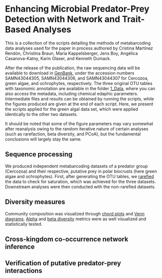 Enhancing Microbial Predator-Prey Detection with Network and Trait-Based Analyses
================

This is a collection of the scripts detailing the methods of metabarcoding data analyses used for the paper in process authored by Cristina Martínez Rendón, Christina Braun, Maria Kappelsberger, Jens Boy, Angélica Casanova-Katny, Karin Glaser, and Kenneth Dumack.

After the release of the publication, the raw sequencing data will be available to download in [GenBank](https://www.ncbi.nlm.nih.gov/sra/PRJNA1144814), under the accession numbers SAMN43044305, SAMN43044306, and SAMN43044307 for Cercozoa, green algae, and ochrophytes, respectively. The three original OTU tables with taxonomic annotation are available in the folder [1_Data](1_Data), where you can also access the metadata, including chemical edaphic parameters. Intermediate files and results can be obtained by running the scripts, while the figures produced are given at the end of each script. Here, we present the scripts applied for the green algal data set, which were applied identically to the other two datasets.

It should be noted that some of the figure parameters may vary somewhat after reanalysis owing to the random iterative nature of certain analyses (such as rarefaction, beta diversity, and PCoA), but the fundamental conclusions will largely stay the same.


Sequence processing
----------
We produced independent metabarcoding datasets of a predator group (Cercozoa) and their respective, putative prey in polar biocrusts (here green algae and ochrophytes). First, after generating the OTU tables, we [rarefied](2_Data/) the data to check for saturation, which was achieved for the three datasets. Downstream analyses were then conducted with the non-rarefied datasets.

Diversity measures
----------
Community composition was visualized through [chord plots](2_Data/Chord_diagram_GreenAlgae) and [Venn diagrams](2_Data/Venn_diagram_GreenAlgae). [Alpha](2_Data/) and [beta diversity](2_Data/) metrics were as well visualized and statistically tested. 

Cross-kingdom co-occurrence network inference
----------


Verification of putative predator-prey interactions
----------


